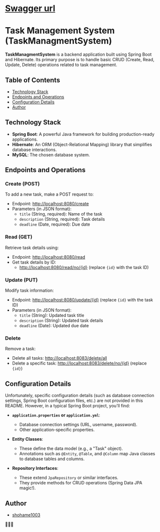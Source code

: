 # [Swagger url](http://localhost:8888/api/v1/swagger-ui/index.html) 
# Task Management System (TaskManagmentSystem)

**TaskManagmentSystem** is a backend application built using Spring Boot and Hibernate. Its primary purpose is to handle basic CRUD (Create, Read, Update, Delete) operations related to task management.

## Table of Contents

- [Technology Stack](#technology-stack)
- [Endpoints and Operations](#endpoints-and-operations)
- [Configuration Details](#configuration-details)
- [Author](#author)

## Technology Stack

- **Spring Boot**: A powerful Java framework for building production-ready applications.
- **Hibernate**: An ORM (Object-Relational Mapping) library that simplifies database interactions.
- **MySQL**: The chosen database system.

## Endpoints and Operations

### Create (POST)

To add a new task, make a POST request to:

- Endpoint: [http://localhost:8080/create](http://localhost:8080/create)
- Parameters (in JSON format):
  - `title` (String, required): Name of the task
  - `description` (String, required): Task details
  - `deadline` (Date, required): Due date

### Read (GET)

Retrieve task details using:

- Endpoint: [http://localhost:8080/read](http://localhost:8080/read)
- Get task details by ID:
  - [http://localhost:8080/read/no/{id}](http://localhost:8080/read/no/{id}) (replace `{id}` with the task ID)

### Update (PUT)

Modify task information:

- Endpoint: [http://localhost:8080/update/{id}](http://localhost:8080/update/{id}) (replace `{id}` with the task ID)
- Parameters (in JSON format):
  - `title` (String): Updated task title
  - `description` (String): Updated task details
  - `deadline` (Date): Updated due date

### Delete

Remove a task:

- Delete all tasks: [http://localhost:8083/delete/all](http://localhost:8080/delete/all)
- Delete a specific task: [http://localhost:8083/delete/no/{id}](http://localhost:8080/delete/no/{id}) (replace `{id}`)

## Configuration Details

Unfortunately, specific configuration details (such as database connection settings, Spring Boot configuration files, etc.) are not provided in this README. However, in a typical Spring Boot project, you'll find:

- **`application.properties` or `application.yml`**:
  - Database connection settings (URL, username, password).
  - Other application-specific properties.

- **Entity Classes**:
  - These define the data model (e.g., a "Task" object).
  - Annotations such as `@Entity`, `@Table`, and `@Column` map Java classes to database tables and columns.

- **Repository Interfaces**:
  - These extend `JpaRepository` or similar interfaces.
  - They provide methods for CRUD operations (Spring Data JPA magic!).

## Author

- [shohame1003](https://github.com/jaloliddin-develop)

🚀👨‍💻
